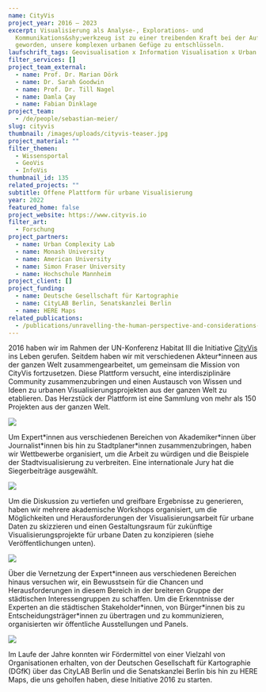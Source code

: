 ```yaml
---
name: CityVis
project_year: 2016 – 2023
excerpt: Visualisierung als Analyse-, Explorations- und
  Kommunikations&shy;werkzeug ist zu einer treibenden Kraft bei der Aufgabe
  geworden, unsere komplexen urbanen Gefüge zu entschlüsseln.
laufschrift_tags: Geovisualisation x Information Visualisation x Urban Planning
filter_services: []
project_team_external:
  - name: Prof. Dr. Marian Dörk
  - name: Dr. Sarah Goodwin
  - name: Prof. Dr. Till Nagel
  - name: Damla Çay
  - name: Fabian Dinklage
project_team:
  - /de/people/sebastian-meier/
slug: cityvis
thumbnail: /images/uploads/cityvis-teaser.jpg
project_material: ""
filter_themen:
  - Wissensportal
  - GeoVis
  - InfoVis
thumbnail_id: 135
related_projects: ""
subtitle: Offene Plattform für urbane Visualisierung
year: 2022
featured_home: false
project_website: https://www.cityvis.io
filter_art:
  - Forschung
project_partners:
  - name: Urban Complexity Lab
  - name: Monash University
  - name: American University
  - name: Simon Fraser University
  - name: Hochschule Mannheim
project_client: []
project_funding:
  - name: Deutsche Gesellschaft für Kartographie
  - name: CityLAB Berlin, Senatskanzlei Berlin
  - name: HERE Maps
related_publications:
  - /publications/unravelling-the-human-perspective-and-considerations-for-urban-data-visualization
---
```

2016 haben wir im Rahmen der UN-Konferenz Habitat III die Initiative [CityVis](https://www.cityvis.io) ins Leben gerufen. Seitdem haben wir mit verschiedenen Akteur*inneen aus der ganzen Welt zusammengearbeitet, um gemeinsam die Mission von CityVis fortzusetzen. Diese Plattform versucht, eine interdisziplinäre Community zusammenzubringen und einen Austausch von Wissen und Ideen zu urbanen Visualisierungsprojekten aus der ganzen Welt zu etablieren. Das Herzstück der Plattform ist eine Sammlung von mehr als 150 Projekten aus der ganzen Welt.

![](/images/uploads/cityvis-projects-2400.jpg)

Um Expert\*innen aus verschiedenen Bereichen von Akademiker\*innen über Journalist\*innen bis hin zu Stadtplaner\*innen zusammenzubringen, haben wir Wettbewerbe organisiert, um die Arbeit zu würdigen und die Beispiele der Stadtvisualisierung zu verbreiten. Eine internationale Jury hat die Siegerbeiträge ausgewählt.

![](/images/uploads/cityvis-winner-1400.jpg)

Um die Diskussion zu vertiefen und greifbare Ergebnisse zu generieren, haben wir mehrere akademische Workshops organisiert, um die Möglichkeiten und Herausforderungen der Visualisierungsarbeit für urbane Daten zu skizzieren und einen Gestaltungsraum für zukünftige Visualisierungsprojekte für urbane Daten zu konzipieren (siehe Veröffentlichungen unten).

![](/images/uploads/cityvis-workshop-2400.jpg)

Über die Vernetzung der Expert\*inneen aus verschiedenen Bereichen hinaus versuchen wir, ein Bewusstsein für die Chancen und Herausforderungen in diesem Bereich in der breiteren Gruppe der städtischen Interessengruppen zu schaffen. Um die Erkenntnisse der Experten an die städtischen Stakeholder\*innen, von Bürger\*innen bis zu Entscheidungsträger\*innen zu übertragen und zu kommunizieren, organisierten wir öffentliche Ausstellungen und Panels.

![](/images/uploads/cityvis-exhibition-2400.jpg)

Im Laufe der Jahre konnten wir Fördermittel von einer Vielzahl von Organisationen erhalten, von der Deutschen Gesellschaft für Kartographie (DGfK) über das CityLAB Berlin und die Senatskanzlei Berlin bis hin zu HERE Maps, die uns geholfen haben, diese Initiative 2016 zu starten.
